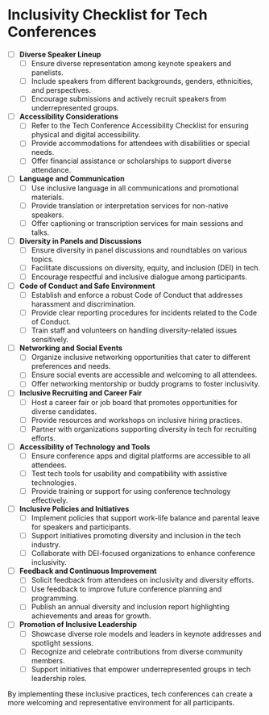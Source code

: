 # Inclusivity Checklist for Tech Conferences

- [ ] **Diverse Speaker Lineup**
  - [ ] Ensure diverse representation among keynote speakers and panelists.
  - [ ] Include speakers from different backgrounds, genders, ethnicities, and perspectives.
  - [ ] Encourage submissions and actively recruit speakers from underrepresented groups.

- [ ] **Accessibility Considerations**
  - [ ] Refer to the Tech Conference Accessibility Checklist for ensuring physical and digital accessibility.
  - [ ] Provide accommodations for attendees with disabilities or special needs.
  - [ ] Offer financial assistance or scholarships to support diverse attendance.

- [ ] **Language and Communication**
  - [ ] Use inclusive language in all communications and promotional materials.
  - [ ] Provide translation or interpretation services for non-native speakers.
  - [ ] Offer captioning or transcription services for main sessions and talks.

- [ ] **Diversity in Panels and Discussions**
  - [ ] Ensure diversity in panel discussions and roundtables on various topics.
  - [ ] Facilitate discussions on diversity, equity, and inclusion (DEI) in tech.
  - [ ] Encourage respectful and inclusive dialogue among participants.

- [ ] **Code of Conduct and Safe Environment**
  - [ ] Establish and enforce a robust Code of Conduct that addresses harassment and discrimination.
  - [ ] Provide clear reporting procedures for incidents related to the Code of Conduct.
  - [ ] Train staff and volunteers on handling diversity-related issues sensitively.

- [ ] **Networking and Social Events**
  - [ ] Organize inclusive networking opportunities that cater to different preferences and needs.
  - [ ] Ensure social events are accessible and welcoming to all attendees.
  - [ ] Offer networking mentorship or buddy programs to foster inclusivity.

- [ ] **Inclusive Recruiting and Career Fair**
  - [ ] Host a career fair or job board that promotes opportunities for diverse candidates.
  - [ ] Provide resources and workshops on inclusive hiring practices.
  - [ ] Partner with organizations supporting diversity in tech for recruiting efforts.

- [ ] **Accessibility of Technology and Tools**
  - [ ] Ensure conference apps and digital platforms are accessible to all attendees.
  - [ ] Test tech tools for usability and compatibility with assistive technologies.
  - [ ] Provide training or support for using conference technology effectively.

- [ ] **Inclusive Policies and Initiatives**
  - [ ] Implement policies that support work-life balance and parental leave for speakers and participants.
  - [ ] Support initiatives promoting diversity and inclusion in the tech industry.
  - [ ] Collaborate with DEI-focused organizations to enhance conference inclusivity.

- [ ] **Feedback and Continuous Improvement**
  - [ ] Solicit feedback from attendees on inclusivity and diversity efforts.
  - [ ] Use feedback to improve future conference planning and programming.
  - [ ] Publish an annual diversity and inclusion report highlighting achievements and areas for growth.

- [ ] **Promotion of Inclusive Leadership**
  - [ ] Showcase diverse role models and leaders in keynote addresses and spotlight sessions.
  - [ ] Recognize and celebrate contributions from diverse community members.
  - [ ] Support initiatives that empower underrepresented groups in tech leadership roles.

By implementing these inclusive practices, tech conferences can create a more welcoming and representative environment for all participants.

